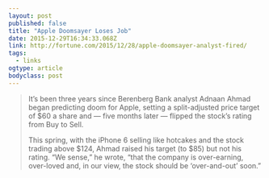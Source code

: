 ```yaml
---
layout: post 
published: false 
title: "Apple Doomsayer Loses Job" 
date: 2015-12-29T16:34:33.068Z 
link: http://fortune.com/2015/12/28/apple-doomsayer-analyst-fired/ 
tags:
  - links
ogtype: article 
bodyclass: post 
---
```


> It’s been three years since Berenberg Bank analyst Adnaan Ahmad began predicting doom for Apple, setting a split-adjusted price target of $60 a share and — five months later — flipped the stock’s rating from Buy to Sell.
> 
> This spring, with the iPhone 6 selling like hotcakes and the stock trading above $124, Ahmad raised his target (to $85) but not his rating. “We sense,” he wrote, “that the company is over-earning, over-loved and, in our view, the stock should be ‘over-and-out’ soon.”